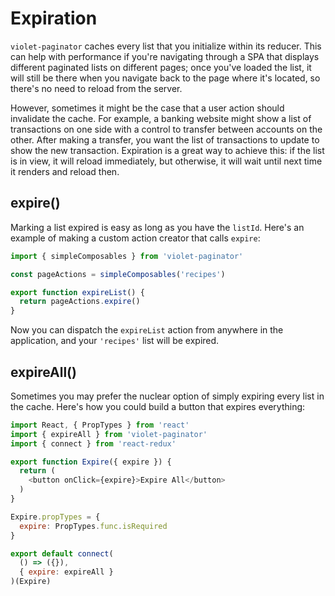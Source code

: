 # Expiration

`violet-paginator` caches every list that you initialize within its reducer. This can help with performance if you're navigating through a SPA that displays different paginated lists on different pages; once you've loaded the list, it will still be there when you navigate back to the page where it's located, so there's no need to reload from the server.

However, sometimes it might be the case that a user action should invalidate the cache. For example, a banking website might show a list of transactions on one side with a control to transfer between accounts on the other. After making a transfer, you want the list of transactions to update to show the new transaction. Expiration is a great way to achieve this: if the list is in view, it will reload immediately, but otherwise, it will wait until next time it renders and reload then.

## expire()

Marking a list expired is easy as long as you have the `listId`. Here's an example of making a custom action creator that calls `expire`:

```javascript
import { simpleComposables } from 'violet-paginator'

const pageActions = simpleComposables('recipes')

export function expireList() {
  return pageActions.expire()
}
```

Now you can dispatch the `expireList` action from anywhere in the application, and your `'recipes'` list will be expired.

## expireAll()

Sometimes you may prefer the nuclear option of simply expiring every list in the cache. Here's how you could build a button that expires everything:

```javascript
import React, { PropTypes } from 'react'
import { expireAll } from 'violet-paginator'
import { connect } from 'react-redux'

export function Expire({ expire }) {
  return (
    <button onClick={expire}>Expire All</button>
  )
}

Expire.propTypes = {
  expire: PropTypes.func.isRequired
}

export default connect(
  () => ({}),
  { expire: expireAll }
)(Expire)
```

